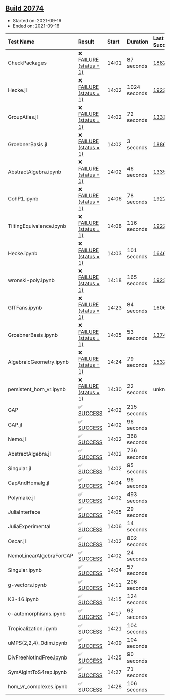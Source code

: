 ## [Build 20774](https://oscarci.mathematik.uni-kl.de/job/oscar/20774/)

* Started on: 2021-09-16
* Ended on: 2021-09-16

| Test Name    | Result | Start | Duration | Last Success | First Failure |
|:-------------|:-------|:------|:---------|:-------------|:--------------|
| CheckPackages | ❌ [FAILURE (status = 1)](https://oscarci.mathematik.uni-kl.de/job/oscar/20774/artifact/logs/build-20774/CheckPackages.log) | 14:01 | 87 seconds | [18822](https://oscarci.mathematik.uni-kl.de/job/oscar/18822/) | [18823](https://oscarci.mathematik.uni-kl.de/job/oscar/18823/) |
| Hecke.jl | ❌ [FAILURE (status = 1)](https://oscarci.mathematik.uni-kl.de/job/oscar/20774/artifact/logs/build-20774/Hecke.jl.log) | 14:02 | 1024 seconds | [19222](https://oscarci.mathematik.uni-kl.de/job/oscar/19222/) | [20152](https://oscarci.mathematik.uni-kl.de/job/oscar/20152/) |
| GroupAtlas.jl | ❌ [FAILURE (status = 1)](https://oscarci.mathematik.uni-kl.de/job/oscar/20774/artifact/logs/build-20774/GroupAtlas.jl.log) | 14:02 | 72 seconds | [13311](https://oscarci.mathematik.uni-kl.de/job/oscar/13311/) | [13312](https://oscarci.mathematik.uni-kl.de/job/oscar/13312/) |
| GroebnerBasis.jl | ❌ [FAILURE (status = 1)](https://oscarci.mathematik.uni-kl.de/job/oscar/20774/artifact/logs/build-20774/GroebnerBasis.jl.log) | 14:02 | 3 seconds | [18864](https://oscarci.mathematik.uni-kl.de/job/oscar/18864/) | [18865](https://oscarci.mathematik.uni-kl.de/job/oscar/18865/) |
| AbstractAlgebra.ipynb | ❌ [FAILURE (status = 1)](https://oscarci.mathematik.uni-kl.de/job/oscar/20774/artifact/logs/build-20774/AbstractAlgebra.ipynb.log) | 14:02 | 46 seconds | [13355](https://oscarci.mathematik.uni-kl.de/job/oscar/13355/) | [13356](https://oscarci.mathematik.uni-kl.de/job/oscar/13356/) |
| CohP1.ipynb | ❌ [FAILURE (status = 1)](https://oscarci.mathematik.uni-kl.de/job/oscar/20774/artifact/logs/build-20774/CohP1.ipynb.log) | 14:06 | 78 seconds | [19222](https://oscarci.mathematik.uni-kl.de/job/oscar/19222/) | [20152](https://oscarci.mathematik.uni-kl.de/job/oscar/20152/) |
| TiltingEquivalence.ipynb | ❌ [FAILURE (status = 1)](https://oscarci.mathematik.uni-kl.de/job/oscar/20774/artifact/logs/build-20774/TiltingEquivalence.ipynb.log) | 14:08 | 116 seconds | [19222](https://oscarci.mathematik.uni-kl.de/job/oscar/19222/) | [20152](https://oscarci.mathematik.uni-kl.de/job/oscar/20152/) |
| Hecke.ipynb | ❌ [FAILURE (status = 1)](https://oscarci.mathematik.uni-kl.de/job/oscar/20774/artifact/logs/build-20774/Hecke.ipynb.log) | 14:03 | 101 seconds | [16463](https://oscarci.mathematik.uni-kl.de/job/oscar/16463/) | [16464](https://oscarci.mathematik.uni-kl.de/job/oscar/16464/) |
| wronski-poly.ipynb | ❌ [FAILURE (status = 1)](https://oscarci.mathematik.uni-kl.de/job/oscar/20774/artifact/logs/build-20774/wronski-poly.ipynb.log) | 14:18 | 165 seconds | [19222](https://oscarci.mathematik.uni-kl.de/job/oscar/19222/) | [20152](https://oscarci.mathematik.uni-kl.de/job/oscar/20152/) |
| GITFans.ipynb | ❌ [FAILURE (status = 1)](https://oscarci.mathematik.uni-kl.de/job/oscar/20774/artifact/logs/build-20774/GITFans.ipynb.log) | 14:23 | 84 seconds | [16068](https://oscarci.mathematik.uni-kl.de/job/oscar/16068/) | [16069](https://oscarci.mathematik.uni-kl.de/job/oscar/16069/) |
| GroebnerBasis.ipynb | ❌ [FAILURE (status = 1)](https://oscarci.mathematik.uni-kl.de/job/oscar/20774/artifact/logs/build-20774/GroebnerBasis.ipynb.log) | 14:05 | 53 seconds | [13748](https://oscarci.mathematik.uni-kl.de/job/oscar/13748/) | [13749](https://oscarci.mathematik.uni-kl.de/job/oscar/13749/) |
| AlgebraicGeometry.ipynb | ❌ [FAILURE (status = 1)](https://oscarci.mathematik.uni-kl.de/job/oscar/20774/artifact/logs/build-20774/AlgebraicGeometry.ipynb.log) | 14:24 | 79 seconds | [15322](https://oscarci.mathematik.uni-kl.de/job/oscar/15322/) | [15323](https://oscarci.mathematik.uni-kl.de/job/oscar/15323/) |
| persistent_hom_vr.ipynb | ❌ [FAILURE (status = 1)](https://oscarci.mathematik.uni-kl.de/job/oscar/20774/artifact/logs/build-20774/persistent_hom_vr.ipynb.log) | 14:30 | 22 seconds | unknown | unknown |
| GAP | ✅ [SUCCESS](https://oscarci.mathematik.uni-kl.de/job/oscar/20774/artifact/logs/build-20774/GAP.log) | 14:02 | 215 seconds |  |  |
| GAP.jl | ✅ [SUCCESS](https://oscarci.mathematik.uni-kl.de/job/oscar/20774/artifact/logs/build-20774/GAP.jl.log) | 14:02 | 96 seconds |  |  |
| Nemo.jl | ✅ [SUCCESS](https://oscarci.mathematik.uni-kl.de/job/oscar/20774/artifact/logs/build-20774/Nemo.jl.log) | 14:02 | 368 seconds |  |  |
| AbstractAlgebra.jl | ✅ [SUCCESS](https://oscarci.mathematik.uni-kl.de/job/oscar/20774/artifact/logs/build-20774/AbstractAlgebra.jl.log) | 14:02 | 736 seconds |  |  |
| Singular.jl | ✅ [SUCCESS](https://oscarci.mathematik.uni-kl.de/job/oscar/20774/artifact/logs/build-20774/Singular.jl.log) | 14:02 | 95 seconds |  |  |
| CapAndHomalg.jl | ✅ [SUCCESS](https://oscarci.mathematik.uni-kl.de/job/oscar/20774/artifact/logs/build-20774/CapAndHomalg.jl.log) | 14:04 | 96 seconds |  |  |
| Polymake.jl | ✅ [SUCCESS](https://oscarci.mathematik.uni-kl.de/job/oscar/20774/artifact/logs/build-20774/Polymake.jl.log) | 14:02 | 493 seconds |  |  |
| JuliaInterface | ✅ [SUCCESS](https://oscarci.mathematik.uni-kl.de/job/oscar/20774/artifact/logs/build-20774/JuliaInterface.log) | 14:05 | 29 seconds |  |  |
| JuliaExperimental | ✅ [SUCCESS](https://oscarci.mathematik.uni-kl.de/job/oscar/20774/artifact/logs/build-20774/JuliaExperimental.log) | 14:06 | 14 seconds |  |  |
| Oscar.jl | ✅ [SUCCESS](https://oscarci.mathematik.uni-kl.de/job/oscar/20774/artifact/logs/build-20774/Oscar.jl.log) | 14:02 | 802 seconds |  |  |
| NemoLinearAlgebraForCAP | ✅ [SUCCESS](https://oscarci.mathematik.uni-kl.de/job/oscar/20774/artifact/logs/build-20774/NemoLinearAlgebraForCAP.log) | 14:02 | 24 seconds |  |  |
| Singular.ipynb | ✅ [SUCCESS](https://oscarci.mathematik.uni-kl.de/job/oscar/20774/artifact/logs/build-20774/Singular.ipynb.log) | 14:04 | 57 seconds |  |  |
| g-vectors.ipynb | ✅ [SUCCESS](https://oscarci.mathematik.uni-kl.de/job/oscar/20774/artifact/logs/build-20774/g-vectors.ipynb.log) | 14:11 | 206 seconds |  |  |
| K3-16.ipynb | ✅ [SUCCESS](https://oscarci.mathematik.uni-kl.de/job/oscar/20774/artifact/logs/build-20774/K3-16.ipynb.log) | 14:15 | 124 seconds |  |  |
| c-automorphisms.ipynb | ✅ [SUCCESS](https://oscarci.mathematik.uni-kl.de/job/oscar/20774/artifact/logs/build-20774/c-automorphisms.ipynb.log) | 14:17 | 92 seconds |  |  |
| Tropicalization.ipynb | ✅ [SUCCESS](https://oscarci.mathematik.uni-kl.de/job/oscar/20774/artifact/logs/build-20774/Tropicalization.ipynb.log) | 14:21 | 104 seconds |  |  |
| uMPS(2,2,4)_0dim.ipynb | ✅ [SUCCESS](https://oscarci.mathematik.uni-kl.de/job/oscar/20774/artifact/logs/build-20774/uMPS-2-2-4-_0dim.ipynb.log) | 14:09 | 104 seconds |  |  |
| DivFreeNotIndFree.ipynb | ✅ [SUCCESS](https://oscarci.mathematik.uni-kl.de/job/oscar/20774/artifact/logs/build-20774/DivFreeNotIndFree.ipynb.log) | 14:25 | 90 seconds |  |  |
| SymAlgIntToS4rep.ipynb | ✅ [SUCCESS](https://oscarci.mathematik.uni-kl.de/job/oscar/20774/artifact/logs/build-20774/SymAlgIntToS4rep.ipynb.log) | 14:27 | 71 seconds |  |  |
| hom_vr_complexes.ipynb | ✅ [SUCCESS](https://oscarci.mathematik.uni-kl.de/job/oscar/20774/artifact/logs/build-20774/hom_vr_complexes.ipynb.log) | 14:28 | 106 seconds |  |  |
